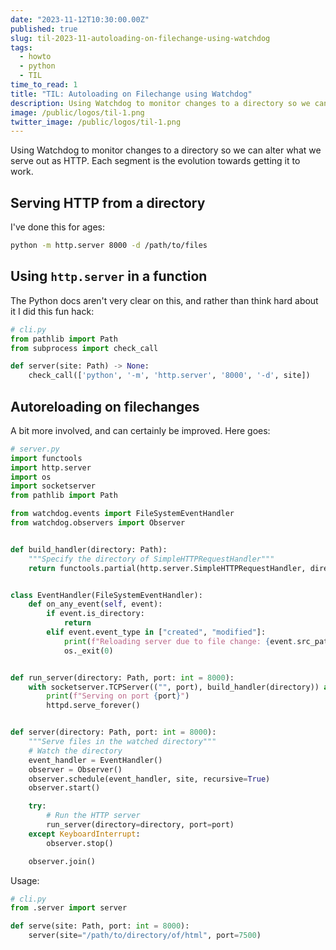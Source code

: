 ```yaml
---
date: "2023-11-12T10:30:00.00Z"
published: true
slug: til-2023-11-autoloading-on-filechange-using-watchdog
tags:
  - howto
  - python
  - TIL
time_to_read: 1
title: "TIL: Autoloading on Filechange using Watchdog"
description: Using Watchdog to monitor changes to a directory so we can alter what we serve out as HTTP.
image: /public/logos/til-1.png
twitter_image: /public/logos/til-1.png
---
```


Using Watchdog to monitor changes to a directory so we can alter what we serve out as HTTP. Each segment is the evolution towards getting it to work.

## Serving HTTP from a directory

I've done this for ages:

```sh
python -m http.server 8000 -d /path/to/files
```

## Using `http.server` in a function

The Python docs aren't very clear on this, and rather than think hard about it I did this fun hack:

```python
# cli.py
from pathlib import Path
from subprocess import check_call

def server(site: Path) -> None:
    check_call(['python', '-m', 'http.server', '8000', '-d', site])
```

## Autoreloading on filechanges

A bit more involved, and can certainly be improved. Here goes:

```python
# server.py
import functools
import http.server
import os
import socketserver
from pathlib import Path

from watchdog.events import FileSystemEventHandler
from watchdog.observers import Observer


def build_handler(directory: Path):
    """Specify the directory of SimpleHTTPRequestHandler"""
    return functools.partial(http.server.SimpleHTTPRequestHandler, directory=directory)


class EventHandler(FileSystemEventHandler):
    def on_any_event(self, event):
        if event.is_directory:
            return
        elif event.event_type in ["created", "modified"]:
            print(f"Reloading server due to file change: {event.src_path}")
            os._exit(0)


def run_server(directory: Path, port: int = 8000):
    with socketserver.TCPServer(("", port), build_handler(directory)) as httpd:
        print(f"Serving on port {port}")
        httpd.serve_forever()


def server(directory: Path, port: int = 8000):
    """Serve files in the watched directory"""
    # Watch the directory
    event_handler = EventHandler()
    observer = Observer()
    observer.schedule(event_handler, site, recursive=True)
    observer.start()

    try:
        # Run the HTTP server
        run_server(directory=directory, port=port)
    except KeyboardInterrupt:
        observer.stop()

    observer.join()
```

Usage:

```python
# cli.py
from .server import server

def serve(site: Path, port: int = 8000):
    server(site="/path/to/directory/of/html", port=7500)
```
